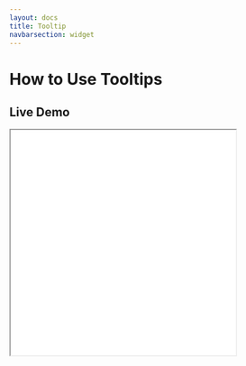 ```yaml
---
layout: docs
title: Tooltip
navbarsection: widget
---
```


How to Use Tooltips
====================

Live Demo
-----------

<iframe src="/wasm_control/tooltips.html" height="400" width="400" title="Live Demo" scrolling="no"></iframe>

